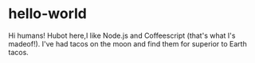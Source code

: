 # hello-world

Hi humans!
Hubot here,I like Node.js and Coffeescript (that's what I's madeof!).
I've had tacos on the moon and find them for superior to Earth tacos.
